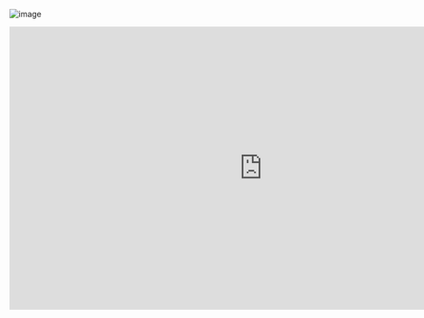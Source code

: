 ![image](https://user-images.githubusercontent.com/68168714/148222143-500b2dbb-9560-4cd9-94d2-bb2090da4551.png)
<iframe width="891" height="500" src="https://www.youtube.com/embed/UCNYHCfe_6A?list=TLGGQ96YlTXmvLAwNTAxMjAyMg" title="YouTube video player" frameborder="0" allow="accelerometer; autoplay; clipboard-write; encrypted-media; gyroscope; picture-in-picture" allowfullscreen></iframe>
